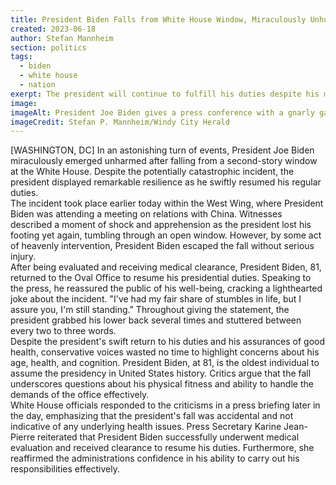 ```yaml
---
title: President Biden Falls from White House Window, Miraculously Unhurt
created: 2023-06-18
author: Stefan Mannheim
section: politics
tags:
  - biden
  - white house
  - nation
exerpt: The president will continue to fulfill his duties despite his most recent tumble
image: 
imageAlt: President Joe Biden gives a press conference with a gnarly gash in his face and head bandages
imageCredit: Stefan P. Mannheim/Windy City Herald
---
```

[WASHINGTON, DC] In an astonishing turn of events, President Joe Biden miraculously emerged unharmed after falling from a second-story window at the White House. Despite the potentially catastrophic incident, the president displayed remarkable resilience as he swiftly resumed his regular duties.
<br />
The incident took place earlier today within the West Wing, where President Biden was attending a meeting on relations with China. Witnesses described a moment of shock and apprehension as the president lost his footing yet again, tumbling through an open window. However, by some act of heavenly intervention, President Biden escaped the fall without serious injury.
<br />
After being evaluated and receiving medical clearance, President Biden, 81, returned to the Oval Office to resume his presidential duties. Speaking to the press, he reassured the public of his well-being, cracking a lighthearted joke about the incident. "I've had my fair share of stumbles in life, but I assure you, I'm still standing." Throughout giving the statement, the president grabbed his lower back several times and stuttered between every two to three words.
<br />
Despite the president's swift return to his duties and his assurances of good health, conservative voices wasted no time to highlight concerns about his age, health, and cognition. President Biden, at 81, is the oldest individual to assume the presidency in United States history. Critics argue that the fall underscores questions about his physical fitness and ability to handle the demands of the office effectively.
<br />
White House officials responded to the criticisms in a press briefing later in the day, emphasizing that the president's fall was accidental and not indicative of any underlying health issues. Press Secretary Karine Jean-Pierre reiterated that President Biden successfully underwent medical evaluation and received clearance to resume his duties. Furthermore, she reaffirmed the administrations confidence in his ability to carry out his responsibilities effectively.